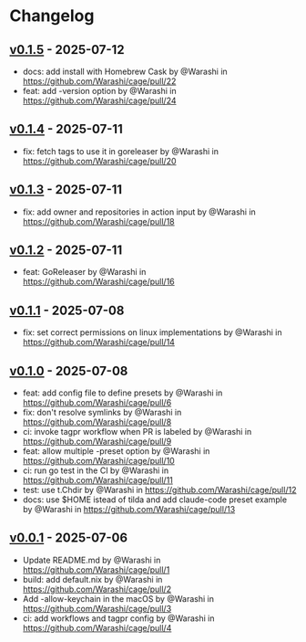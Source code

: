 # Changelog

## [v0.1.5](https://github.com/Warashi/cage/compare/v0.1.4...v0.1.5) - 2025-07-12
- docs: add install with Homebrew Cask by @Warashi in https://github.com/Warashi/cage/pull/22
- feat: add -version option by @Warashi in https://github.com/Warashi/cage/pull/24

## [v0.1.4](https://github.com/Warashi/cage/compare/v0.1.3...v0.1.4) - 2025-07-11
- fix: fetch tags to use it in goreleaser by @Warashi in https://github.com/Warashi/cage/pull/20

## [v0.1.3](https://github.com/Warashi/cage/compare/v0.1.2...v0.1.3) - 2025-07-11
- fix: add owner and repositories in action input by @Warashi in https://github.com/Warashi/cage/pull/18

## [v0.1.2](https://github.com/Warashi/cage/compare/v0.1.1...v0.1.2) - 2025-07-11
- feat: GoReleaser by @Warashi in https://github.com/Warashi/cage/pull/16

## [v0.1.1](https://github.com/Warashi/cage/compare/v0.1.0...v0.1.1) - 2025-07-08
- fix: set correct permissions on linux implementations by @Warashi in https://github.com/Warashi/cage/pull/14

## [v0.1.0](https://github.com/Warashi/cage/compare/v0.0.1...v0.1.0) - 2025-07-08
- feat: add config file to define presets by @Warashi in https://github.com/Warashi/cage/pull/6
- fix: don't resolve symlinks by @Warashi in https://github.com/Warashi/cage/pull/8
- ci: invoke tagpr workflow when PR is labeled by @Warashi in https://github.com/Warashi/cage/pull/9
- feat: allow multiple -preset option by @Warashi in https://github.com/Warashi/cage/pull/10
- ci: run go test in the CI by @Warashi in https://github.com/Warashi/cage/pull/11
- test: use t.Chdir by @Warashi in https://github.com/Warashi/cage/pull/12
- docs: use $HOME istead of tilda and add claude-code preset example by @Warashi in https://github.com/Warashi/cage/pull/13

## [v0.0.1](https://github.com/Warashi/cage/commits/v0.0.1) - 2025-07-06
- Update README.md by @Warashi in https://github.com/Warashi/cage/pull/1
- build: add default.nix by @Warashi in https://github.com/Warashi/cage/pull/2
- Add -allow-keychain in the macOS by @Warashi in https://github.com/Warashi/cage/pull/3
- ci: add workflows and tagpr config by @Warashi in https://github.com/Warashi/cage/pull/4
